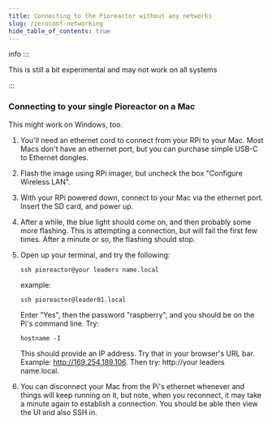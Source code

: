 ```yaml
---
title: Connecting to the Pioreactor without any networks
slug: /zeroconf-networking
hide_table_of_contents: true
---
```



info
:::

This is still a bit experimental and may not work on all systems

:::



### Connecting to your single Pioreactor on a Mac

This might work on Windows, too.

1. You'll need an ethernet cord to connect from your RPi to your Mac. Most Macs don't have an ethernet port, but you can purchase simple USB-C to Ethernet dongles. 
2. Flash the image using RPi imager, but uncheck the box "Configure Wireless LAN".
3. With your RPi powered down, connect to your Mac via the ethernet port. Insert the SD card, and power up.
4. After a while, the blue light should come on, and then probably some more flashing. This is attempting a connection, but will fail the first few times. After a minute or so, the flashing should stop.
5. Open up your terminal, and try the following:
    
   ```
   ssh pioreactor@your leaders name.local
   ``` 
   
   example:
    
   ```
   ssh pioreactor@leader01.local
   ```
    
   Enter "Yes", then the password "raspberry", and you should be on the Pi's command line. Try:
    
   
   ```
   hostname -I
   ```
    
   This should provide an IP address. Try that in your browser's URL bar. Example: http://169.254.189.106. Then try: http://your leaders name.local.
    
 
6. You can disconnect your Mac from the Pi's ethernet whenever and things will keep running on it, but note, when you reconnect, it may take a minute again to establish a connection. You should be able then view the UI and also SSH in.

